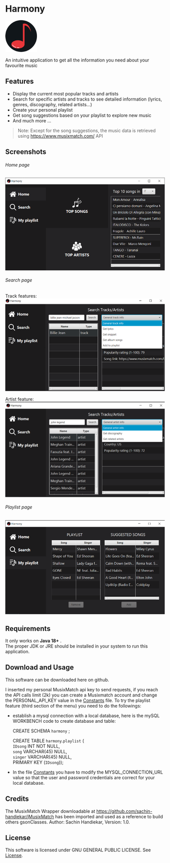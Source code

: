 # Harmony
<img src="src/main/resources/com/gmantovi/harmony/icons/harmony_icon.png" width="100" height="100">

An intuitive application to get all the information you need about your favourite music

## Features
- Display the current most popular tracks and artists
- Search for specific artists and tracks to see detailed information (lyrics, genres, discography, related artists...)
- Create your personal playlist
- Get song suggestions based on your playlist to explore new music
- And much more ...

>Note: Except for the song suggestions, the music data is retrieved using https://www.musixmatch.com/ API

## Screenshots

###### Home page
![Alt text](src/main/resources/com/gmantovi/harmony/screenshots/homePage.png?raw=true "HomePage")

###### Search page
Track features:
![Alt text](src/main/resources/com/gmantovi/harmony/screenshots/searchTrackPage.png?raw=true "SearchPage")

Artist feature:
![Alt text](src/main/resources/com/gmantovi/harmony/screenshots/searchArtistPage.png?raw=true "SearchPage")

###### Playlist page
![Alt text](src/main/resources/com/gmantovi/harmony/screenshots/playlistPage.png?raw=true "PlaylistPage")



## Requirements
It only works on **Java 18+** .    
The proper JDK or JRE should be installed in your system to run this application.

## Download and Usage
This software can be downloaded here on github.

I inserted my personal MusixMatch api key to send requests, if you reach the API calls limit (2k) you can create a Musixmatch account and 
change the PERSONAL_API_KEY value in the [Constants](src/main/java/com/gmantovi/harmony/config/Constants.java) file.
To try the playlist feature (third section of the menu) you need to do the followings:
- establish a mysql connection with a local database, here is the mySQL WORKBENCH code to create database and table:
  
  CREATE SCHEMA `harmony` ;

  CREATE TABLE `harmony`.`playlist` (\
  `IDsong` INT NOT NULL,\
  `song` VARCHAR(45) NULL,\
  `singer` VARCHAR(45) NULL,\
  PRIMARY KEY (`IDsong`));


- In the file [Constants](src/main/java/com/gmantovi/harmony/config/Constants.java) you have to modify the MYSQL_CONNECTION_URL
  value so that the user and password credentials are correct for your local database.


## Credits
The MusixMatch Wrapper downloadable at https://github.com/sachin-handiekar/jMusixMatch has been imported and used as a reference to build others gsonClasses.
Author: Sachin Handiekar,
Version: 1.0.
## License
This software is licensed under GNU GENERAL PUBLIC LICENSE.
See [License](LICENSE).

